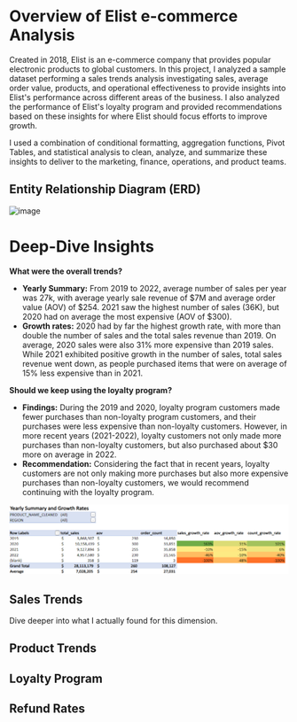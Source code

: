 # Overview of Elist e-commerce Analysis
Created in 2018, Elist is an e-commerce company that provides popular electronic products to global customers. In this project, I analyzed a sample dataset performing a sales trends analysis investigating sales, average order value, products, and operational effectiveness to provide insights into Elist's performance across different areas of the business. I also analyzed the performance of Elist's loyalty program and provided recommendations based on these insights for where Elist should focus efforts to improve growth.

I used a combination of conditional formatting, aggregation functions, Pivot Tables, and statistical analysis to clean, analyze, and summarize these insights to deliver to the marketing, finance, operations, and product teams.

## Entity Relationship Diagram (ERD)
<img width="600" alt="image" src="https://github.com/user-attachments/assets/a609ddf3-c5ce-4b54-9002-5877712276c5">


# Deep-Dive Insights
**What were the overall trends?**
* **Yearly Summary:** From 2019 to 2022, average number of sales per year was 27k, with average yearly sale revenue of $7M and average order value (AOV) of $254. 2021 saw the highest number of sales (36K), but 2020 had on average the most expensive (AOV of $300).
* **Growth rates:** 2020 had by far the highest growth rate, with more than double the number of sales and the total sales revenue than 2019. On average, 2020 sales were also 31% more expensive than 2019 sales. While 2021 exhibited positive growth in the number of sales, total sales revenue went down, as people purchased items that were on average of 15% less expensive than in 2021.

**Should we keep using the loyalty program?**
* **Findings:** During the 2019 and 2020, loyalty program customers made fewer purchases than non-loyalty program customers, and their purchases were less expensive than non-loyalty customers. However, in more recent years (2021-2022), loyalty customers not only made more purchases than non-loyalty customers, but also purchased about $30 more on average in 2022.
* **Recommendation:** Considering the fact that in recent years, loyalty customers are not only making more purchases but also more expensive purchases than non-loyalty customers, we would recommend continuing with the loyalty program.

<img width="750" alt="image" src=image.png>

## Sales Trends
Dive deeper into what I actually found for this dimension.

## Product Trends

## Loyalty Program


## Refund Rates
